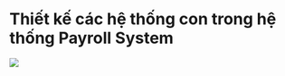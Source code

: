 
# Thiết kế các hệ thống con trong hệ thống Payroll System
![](https://www.planttext.com/api/plantuml/png/T5LBRjim4Dtp58HN3b0lkjMYI6gdY84sCUe2NHHTCDGa8ioFGL89XA8dww97wXKwb4HAf9Li8izxy-PByj-VlzVEC-jR9Oax2KsjSK285ru2FR3E6YdfiNCU5DtGhMJEqPrWpvOfGeJsO9yO1xeVA5jf-6cVhBy8nRzUVtr5VXF2U_zHTckq3__1ZaJRwX4Qs3FvZqoVnYm6RWrduuHVemDlW9_UqK3PwoTZ5VF2w5BXOF774UoBI8cTWoafp1AyLMTfEXXu6wgPWeeUFTAVUmEC-7vNKPJeROzZ-AfCf4UTuOB98_3M2j_Tj-eHR2R9wjg2Svdjt1WD2rnGJCYSoJe5sdy1tvXwXb0g7DQtOztwggAFnaXWkhS_WqVWHfaMMu3OapJCpv19Bg0pGOHZWG6vB9PIpYJ_p3mSXh2JD1RvJIZWpDRh-8645oFgg9rmjCVl4ljaB4eVm0hCReU1IYx6YLETnZl6IKE-CwsLNJ7gfZT-HSsY9NS9c4fAKaSccHLG5s9CwnQ77i2kaBkPGGk2MwEKS0uRMaZo12pakCt0owcsbZVCmOEjmRe0PvOVFwVuiPkphhZlnfwWdXR-74TGqJ23SaXnGRB1jESQgVCPfzbhUCr-E_O2wukXnMd63lVxEw-JMmYrPq2eTFIRASrhVrCkjEqXbfAvJ4h54OXQd0UnXUCRRehxyagnflNuNT0nnlBDkjbyMBX6--60PTmx-YfyGoufmJ7jL1NgS-awepWSHX8QgCKX2G4Q7BftEUtY0Bn5N5Zi9Uhg_QgdhnJJtMfQnufY_samvh9fBQfn0LnOps7Y6R6SrKN7KgXUDjkH45pN4eO4gEcF4LceQCcrR_HvD4RVb7Rmo5-eYZhGzLG6nPo71oliHUuuUnoZMs3NmWBtyQKav1gHyCp_1m00__y30000)
